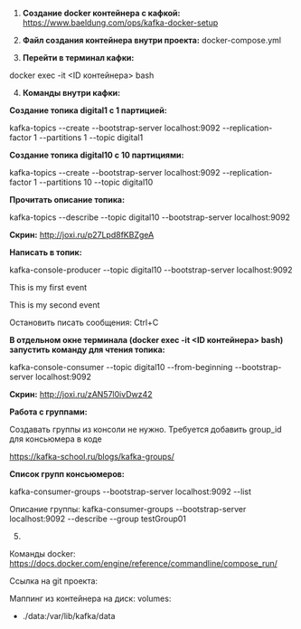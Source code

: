 1) **Создание docker контейнера с кафкой:**
https://www.baeldung.com/ops/kafka-docker-setup

2) **Файл создания контейнера внутри проекта:** docker-compose.yml


3) **Перейти в терминал кафки:**

docker exec -it <ID контейнера> bash


4) **Команды внутри кафки:** 

**Создание топика digital1 с 1 партицией:**

kafka-topics  --create --bootstrap-server localhost:9092 --replication-factor 1 --partitions 1 --topic digital1

**Создание топика digital10 с 10 партициями:**

kafka-topics  --create --bootstrap-server localhost:9092 --replication-factor 1 --partitions 10 --topic digital10


**Прочитать описание топика:**

kafka-topics --describe --topic digital10 --bootstrap-server localhost:9092

**Скрин:**
http://joxi.ru/p27Lpd8fKBZgeA

**Написать в топик:**

kafka-console-producer --topic digital10 --bootstrap-server localhost:9092

This is my first event

This is my second event

Остановить писать сообщения: Ctrl+C


**В отдельном окне терминала (docker exec -it <ID контейнера> bash) запустить команду для чтения топика:**

kafka-console-consumer --topic digital10 --from-beginning --bootstrap-server localhost:9092

**Скрин:**
http://joxi.ru/zAN57l0ivDwz42


**Работа с группами:**

Создавать группы из консоли не нужно. Требуется добавить group_id для консьюмера в коде

https://kafka-school.ru/blogs/kafka-groups/

**Список групп консьюмеров:**

kafka-consumer-groups --bootstrap-server localhost:9092 --list

Описание группы:
kafka-consumer-groups --bootstrap-server localhost:9092 --describe --group testGroup01


5) 


Команды docker:
https://docs.docker.com/engine/reference/commandline/compose_run/



Ссылка на git проекта:


Маппинг из контейнера на диск:
volumes:
- ./data:/var/lib/kafka/data



